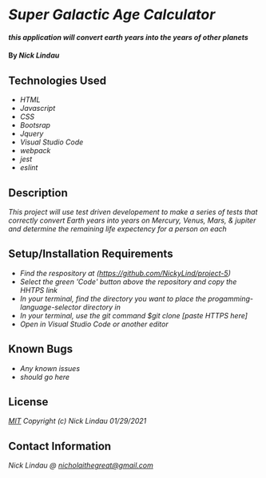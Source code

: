 # _Super Galactic Age Calculator_

#### _this application will convert earth years into the years of other planets_

#### By _**Nick Lindau**_

## Technologies Used

* _HTML_
* _Javascript_
* _CSS_
* _Bootsrap_
* _Jquery_
* _Visual Studio Code_
* _webpack_
* _jest_
* _eslint_

## Description

_This project will use test driven developement to make a series of tests that correctly convert Earth years into years on Mercury, Venus, Mars, & jupiter and determine the remaining life expectency for a person on each_

## Setup/Installation Requirements

* _Find the respository at (https://github.com/NickyLind/project-5)_
* _Select the green 'Code' button above the repository and copy the HHTPS link_
* _In your terminal, find the directory you want to place the progamming-language-selector directory in_
* _In your terminal, use the git command $git clone [paste HTTPS here]_
* _Open in Visual Studio Code or another editor_



## Known Bugs

* _Any known issues_
* _should go here_

## License

_[MIT](https://choosealicense.com/licenses/mit/)_
 _Copyright (c) Nick Lindau 01/29/2021_

## Contact Information

_Nick Lindau @ <nicholaithegreat@gmail.com>_